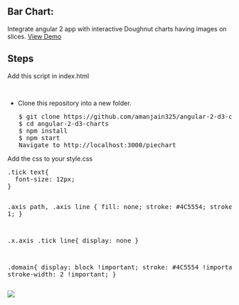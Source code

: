 <h2>Bar Chart:</h2>
Integrate angular 2 app with interactive Doughnut charts having images on slices.
<a target="_blank" href="https://embed.plnkr.co/i3qi1z/">View Demo</a>

<h2>Steps</h2>

<p>Add this script in index.html</p>
<pre>
<script src="https://cdnjs.cloudflare.com/ajax/libs/d3/3.5.6/d3.min.js" charset="utf-8"></script>
</pre>

<ul>
  <li>Clone this repository into a new folder.</li>
  </ul>
<pre>   $ git clone https://github.com/amanjain325/angular-2-d3-charts.git
   $ cd angular-2-d3-charts
   $ npm install
   $ npm start
   Navigate to http://localhost:3000/piechart</pre>

<p>Add the css to your style.css</p>
<pre>
.tick text{
  font-size: 12px;
}

.axis path,
.axis line {
  fill: none;
  stroke: #4C5554;
  stroke-width: 1;
}

.x.axis .tick line{
display: none
}

.domain{
    display: block !important;
    stroke: #4C5554 !important;
    stroke-width: 2 !important;
}
</pre>
<img src="https://raw.githubusercontent.com/amanjain325/angular-2-d3-charts/master/src/assets/img/single-bar-chart-example.png">
